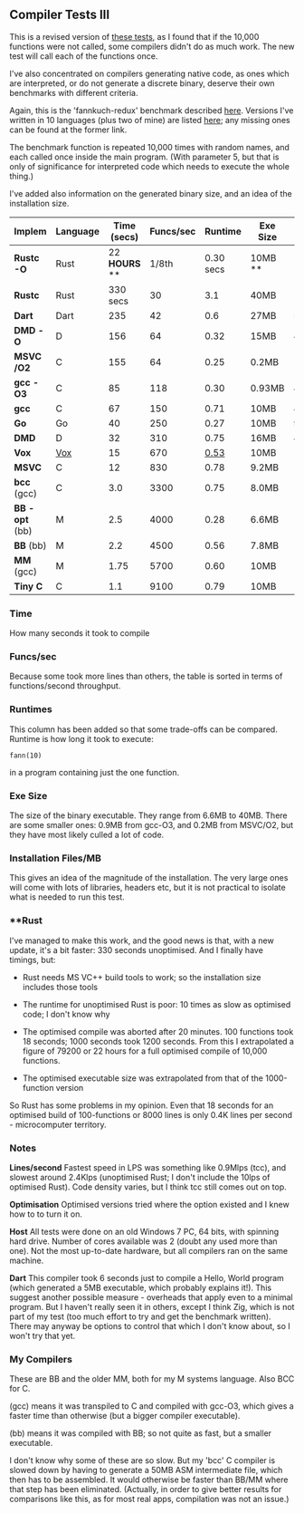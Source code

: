 ## Compiler Tests III

This is a revised version of [these tests](Compilertest2.md), as I found that if the 10,000 functions were not called, some compilers didn't do as much work. The new test will call each of the functions once.

I've also concentrated on compilers generating native code, as ones which are interpreted, or do not generate a discrete binary, deserve their own benchmarks with different criteria.

Again, this is the 'fannkuch-redux' benchmark described [here](https://benchmarksgame-team.pages.debian.net/benchmarksgame/performance/fannkuchredux.html). Versions I've written in 10 languages (plus two of mine) are listed [here](fannkuch.txt); any missing ones can be found at the former link.

The benchmark function is repeated 10,000 times with random names, and each called once inside the main program. (With parameter 5, but that is only of significance for interpreted code which needs to execute the whole thing.)

I've added also information on the generated binary size, and an idea of the installation size.

Implem | Language | Time (secs) | Funcs/sec | Runtime | Exe Size | Inst Files | Inst MB
--- | --- | --- | --- | --- | --- | --- | ---
**Rustc -O** | Rust  | 22 **HOURS** \*\* | 1/8th | 0.30 secs| 10MB \*\* | 12+14600 | 100MB + 2800MB
**Rustc** | Rust  | 330 secs | 30 | 3.1 | 40MB | 12+14600 | 100MB 2800MB
**Dart**          | Dart | 235| 42 | 0.6 | 27MB | 500 | 490MB
**DMD -O**       | D | 156 | 64 | 0.32 | 15MB | 4000 | 300MB 
**MSVC /O2**          | C | 155 |64 | 0.25 | 0.2MB | 14600 | 2800MB
**gcc -O3**           | C            | 85 | 118 | 0.30 | 0.93MB | 4800 | 550MB
**gcc**           | C            | 67 | 150 | 0.71 | 10MB | 4800 | 550MB
**Go**            | Go | 40 | 250 | 0.27 | 10MB | 9200 | 350MB
**DMD**           | D | 32 | 310 | 0.75 | 16MB | 4000 | 300MB
**Vox**           | [Vox](https://github.com/MrSmith33/vox) | 15 | 670 | [0.53](https://gist.github.com/MrSmith33/ac14e66a83b9d047793adede464ca1ef#file-fannkuch-vx) | 10MB | 1 | 2.4MB
**MSVC**          | C | 12  |830 | 0.78 | 9.2MB | 14600 | 2800MB
**bcc** (gcc)     | C        | 3.0 | 3300 | 0.75 | 8.0MB | 1 | 0.7MB
**BB -opt** (bb)   | M        | 2.5 | 4000 | 0.28 | 6.6MB | 1 | 0.6MB
**BB** (bb)       | M        | 2.2 | 4500 | 0.56 | 7.8MB | 1 | 0.6MB
**MM** (gcc)      | M        | 1.75 | 5700 | 0.60 | 10MB | 1 | 0.8MB
**Tiny C**        | C        | 1.1 | 9100 | 0.79 | 10MB | 120 | 1.8MB

### Time

How many seconds it took to compile

### Funcs/sec

Because some took more lines than others, the table is sorted in terms of functions/second throughput.

### Runtimes

This column has been added so that some trade-offs can be compared. Runtime is how long it took to execute:

    fann(10)
    
in a program containing just the one function.

### Exe Size

The size of the binary executable. They range from 6.6MB to 40MB. There are some smaller ones: 0.9MB from gcc-O3, and 0.2MB from MSVC/O2, but they have most likely culled a lot of code.

### Installation Files/MB

This gives an idea of the magnitude of the installation. The very large ones will come with lots of libraries, headers etc, but it is not practical to isolate what is needed to run this test.

### \*\*Rust

I've managed to make this work, and the good news is that, with a new update, it's a bit faster: 330 seconds unoptimised. And I finally have timings, but:

* Rust needs MS VC++ build tools to work; so the installation size includes those tools

* The runtime for unoptimised Rust is poor: 10 times as slow as optimised code; I don't know why

* The optimised compile was aborted after 20 minutes. 100 functions took 18 seconds; 1000 seconds took 1200 seconds. From this I extrapolated a figure of 79200 or 22 hours for a full optimised compile of 10,000 functions.

* The optimised executable size was extrapolated from that of the 1000-function version

So Rust has some problems in my opinion. Even that 18 seconds for an optimised build of 100-functions or 8000 lines is only 0.4K lines per second - microcomputer territory.

### Notes

**Lines/second** Fastest speed in LPS was something like 0.9Mlps (tcc), and slowest around 2.4Klps (unoptimised Rust; I don't include the 10lps of optimised Rust). Code density varies, but I think tcc still comes out on top.

**Optimisation** Optimised versions tried where the option existed and I knew how to to turn it on.

**Host** All tests were done on an old Windows 7 PC, 64 bits, with spinning hard drive. Number of cores available was 2 (doubt any used more than one). Not the most up-to-date hardware, but all compilers ran on the same machine.

**Dart** This compiler took 6 seconds just to compile a Hello, World program (which generated a 5MB executable, which probably explains it!). This suggest another possible measure - overheads that apply even to a minimal program. But I haven't really seen it in others, except I think Zig, which is not part of my test (too much effort to try and get the benchmark written). There may anyway be options to control that which I don't know about, so I won't try that yet.


### My Compilers

These are BB and the older MM, both for my M systems language. Also BCC for C.

(gcc) means it was transpiled to C and compiled with gcc-O3, which gives a faster time than otherwise (but a bigger compiler executable).

(bb) means it was compiled with BB; so not quite as fast, but a smaller executable.

I don't know why some of these are so slow. But my 'bcc' C compiler is slowed down by having to generate a 50MB ASM intermediate file, which then has to be assembled. It would otherwise be faster than BB/MM where that step has been eliminated. (Actually, in order to give better results for comparisons like this, as for most real apps, compilation was not an issue.)

